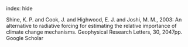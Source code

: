 index: hide

<div class="Citation">

  <div class="Citation-body">
    <div class="Citation-text">Shine, K. P. and Cook, J. and Highwood, E. J. and Joshi, M. M., 2003: An alternative to radiative forcing for estimating the relative importance of climate change mechanisms. <span class="Article-journal">Geophysical Research Letters, </span><span class="Article-volume">30, </span>2047pp.</div>
    <div class="Citation-links">
      <div class="CitationLink" data-href="https://scholar.google.com/scholar?q=An+alternative+to+radiative+forcing+for+estimating+the+relative+importance+of+climate+change+mechanisms">
        <div class="CitationLink-icon CitationLink-Scholar"></div>
        <div class="CitationLink-text">Google Scholar</div>
      </div>
    </div>
  </div>
</div>


<div class="Citation-copy">

</div>